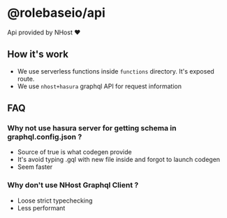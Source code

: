 # @rolebaseio/api

Api provided by NHost ❤️


## How it's work

+ We use serverless functions inside `functions` directory. It's exposed route.
+ We use `nhost+hasura` graphql API for request information


## FAQ

### Why not use hasura server for getting schema in graphql.config.json ?

+ Source of true is what codegen provide 
+ It's avoid typing .gql with new file inside and forgot to launch codegen
+ Seem faster

### Why don't use NHost Graphql Client ?

+ Loose strict typechecking
+ Less performant